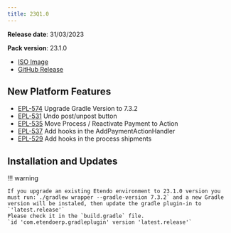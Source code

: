 ```yaml
---
title: 23Q1.0
---
```

**Release date**: 31/03/2023

**Pack version**: 23.1.0
- [ISO Image](https://etendo-appliances.s3.eu-west-1.amazonaws.com/etendo/iso/etendo-23Q1.3.iso)
- [GitHub Release](https://github.com/etendosoftware/etendo_core/releases/tag/23.1.0)

## New Platform Features

- [EPL-574](/whats-new/release-notes/etendo-classic/versions/details/23Q1-0-details#epl-574) Upgrade Gradle Version to 7.3.2
- [EPL-531](/whats-new/release-notes/etendo-classic/versions/details/23Q1-0-details#epl-531) Undo post/unpost button
- [EPL-535](/whats-new/release-notes/etendo-classic/versions/details/23Q1-0-details#epl-535) Move Process / Reactivate Payment to Action
- [EPL-537](/whats-new/release-notes/etendo-classic/versions/details/23Q1-0-details#epl-537) Add hooks in the AddPaymentActionHandler
- [EPL-529](/whats-new/release-notes/etendo-classic/versions/details/23Q1-0-details#epl-529) Add hooks in the process shipments


## Installation and Updates

!!! warning

    If you upgrade an existing Etendo environment to 23.1.0 version you must run:`./gradlew wrapper --gradle-version 7.3.2` and a new Gradle version will be instaled, then update the gradle plugin-in to `'latest.release'`
    Please check it in the `build.gradle` file.
    `id 'com.etendoerp.gradleplugin' version 'latest.release'`
